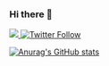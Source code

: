 ### Hi there 👋

<p align="left">
  <a href="https://github.com/obaya884">
    <img src="https://komarev.com/ghpvc/?username=obaya884&style=flat-square" />
  </a>
  <a href="http://twitter.com/obaya884">
    <img alt="Twitter Follow" src="https://img.shields.io/twitter/follow/obaya884?color=1DA1F2&label=twitter&logo=twitter&style=flat-square">
  </a>
</p>

[![Anurag's GitHub stats](https://github-readme-stats.vercel.app/api?username=obaya884&count_private=true&show_icons=true&include_all_commits=true&disable_animations=true&theme=algolia)
](https://github.com/anuraghazra/github-readme-stats)

<!--
**obaya884/obaya884** is a ✨ _special_ ✨ repository because its `README.md` (this file) appears on your GitHub profile.

Here are some ideas to get you started:

- 🔭 I’m currently working on ...
- 🌱 I’m currently learning ...
- 👯 I’m looking to collaborate on ...
- 🤔 I’m looking for help with ...
- 💬 Ask me about ...
- 📫 How to reach me: ...
- 😄 Pronouns: ...
- ⚡ Fun fact: ...
-->
